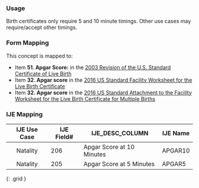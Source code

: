 ### Usage
Birth certificates only require 5 and 10 minute timings. Other use cases may require/accept other timings.

### Form Mapping
This concept is mapped to:
 * Item **51. Apgar Score:** in the [2003 Revision of the U.S. Standard Certificate of Live Birth](https://www.cdc.gov/nchs/data/dvs/birth11-03final-ACC.pdf)
 * Item **32. Apgar score** in the [2016 US Standard Facility Worksheet for the Live Birth Certificate](https://www.cdc.gov/nchs/data/dvs/facility-worksheet-2016-508.pdf)
 * Item **32. Apgar score** in the [2016 US Standard Attachment to the Facility Worksheet for the Live Birth Certificate for Multiple Births](https://www.cdc.gov/nchs/data/dvs/multiple-births-worksheet-2016.pdf)

### IJE Mapping
| **IJE Use Case**| **IJE Field#** |  **IJE_DESC_COLUMN**   |  **IJE Name**  |
| :---------: | --------------- | ------------ | ------------ |
| Natality| 206 | Apgar Score at 10 Minutes | APGAR10|
| Natality| 205 | Apgar Score at 5 Minutes | APGAR5|
{: .grid }
